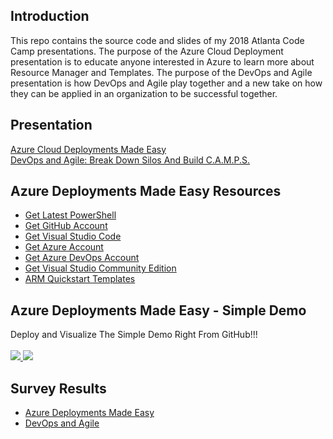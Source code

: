 ## Introduction
This repo contains the source code and slides of my 2018 Atlanta Code Camp presentations. The purpose of the Azure Cloud Deployment presentation is to educate anyone interested in Azure to learn more about Resource Manager and Templates. The purpose of the DevOps and Agile presentation is how DevOps and Agile play together and a new take on how they can be applied in an organization to be successful together.

## Presentation
[Azure Cloud Deployments Made Easy](ARM-Presentation.pdf)
<br>
[DevOps and Agile: Break Down Silos And Build C.A.M.P.S.](DevOps-And-Agile-Presentation.pdf)

## Azure Deployments Made Easy Resources
* [Get Latest PowerShell](https://github.com/PowerShell/PowerShell)
* [Get GitHub Account](http://www.github.com)
* [Get Visual Studio Code](http://code.visualstudio.com)
* [Get Azure Account](https://azure.microsoft.com/en-us/free)
* [Get Azure DevOps Account](https://azure.microsoft.com/en-us/services/devops/)
* [Get Visual Studio Community Edition](https://www.visualstudio.com/downloads)
* [ARM Quickstart Templates](https://github.com/Azure/azure-quickstart-templates)

## Azure Deployments Made Easy - Simple Demo
Deploy and Visualize The Simple Demo Right From GitHub!!!
<br><br>
<a href="http://armviz.io/#/?load=https%3A%2F%2Fraw.githubusercontent.com%2Fimseandavis%2FPresentations%2Fmaster%2F2018%2FAtlantaCodeCamp%2FSimpleDemo%2FSimpleDemo.Infrastructure%2FSimpleDemo.Infrastructure%2FWebSite.json" target="_blank">
    <img src="http://armviz.io/visualizebutton.png"/>
</a><a href="https://portal.azure.com/#create/Microsoft.Template/uri/https%3A%2F%2Fraw.githubusercontent.com%2Fimseandavis%2FPresentations%2Fmaster%2F2018%2FAtlantaCodeCamp%2FSimpleDemo%2FSimpleDemo.Infrastructure%2FSimpleDemo.Infrastructure%2FWebSite.json" target="_blank">
    <img src="http://azuredeploy.net/deploybutton.png"/>
</a>

## Survey Results
* [Azure Deployments Made Easy](ARM-Survey-Results.pdf)
* [DevOps and Agile](DevOps-And-Agile-Survey-Results.pdf)
